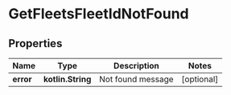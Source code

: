 
# GetFleetsFleetIdNotFound

## Properties
Name | Type | Description | Notes
------------ | ------------- | ------------- | -------------
**error** | **kotlin.String** | Not found message |  [optional]



